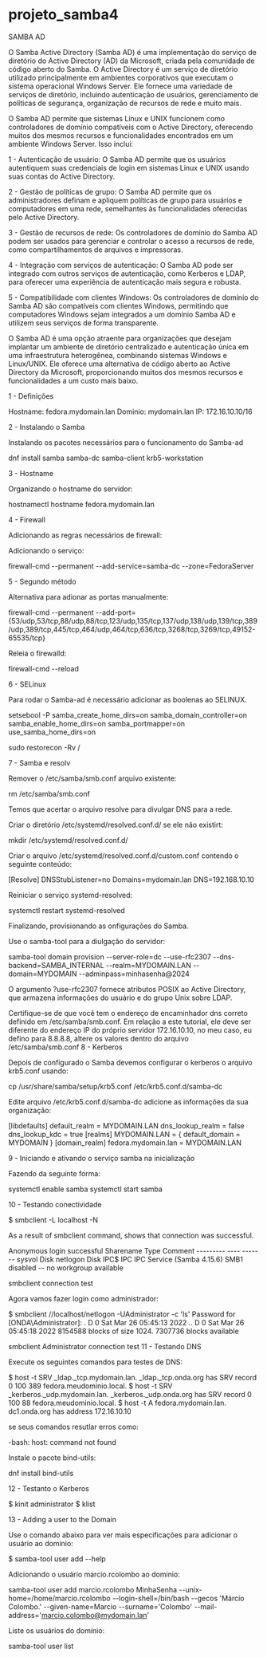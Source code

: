 # projeto_samba4

SAMBA AD

O Samba Active Directory (Samba AD) é uma implementação do serviço de diretório do Active Directory (AD) da Microsoft, criada pela comunidade de código aberto do Samba. O Active Directory é um serviço de diretório utilizado principalmente em ambientes corporativos que executam o sistema operacional Windows Server. Ele fornece uma variedade de serviços de diretório, incluindo autenticação de usuários, gerenciamento de políticas de segurança, organização de recursos de rede e muito mais.

O Samba AD permite que sistemas Linux e UNIX funcionem como controladores de domínio compatíveis com o Active Directory, oferecendo muitos dos mesmos recursos e funcionalidades encontrados em um ambiente Windows Server. Isso inclui:

1 - Autenticação de usuário: O Samba AD permite que os usuários autentiquem suas credenciais de login em sistemas Linux e UNIX usando suas contas do Active Directory.

2 - Gestão de políticas de grupo: O Samba AD permite que os administradores definam e apliquem políticas de grupo para usuários e computadores em uma rede, semelhantes às funcionalidades oferecidas pelo Active Directory.

3 - Gestão de recursos de rede: Os controladores de domínio do Samba AD podem ser usados para gerenciar e controlar o acesso a recursos de rede, como compartilhamentos de arquivos e impressoras.

4 - Integração com serviços de autenticação: O Samba AD pode ser integrado com outros serviços de autenticação, como Kerberos e LDAP, para oferecer uma experiência de autenticação mais segura e robusta.

5 - Compatibilidade com clientes Windows: Os controladores de domínio do Samba AD são compatíveis com clientes Windows, permitindo que computadores Windows sejam integrados a um domínio Samba AD e utilizem seus serviços de forma transparente.

O Samba AD é uma opção atraente para organizações que desejam implantar um ambiente de diretório centralizado e autenticação única em uma infraestrutura heterogênea, combinando sistemas Windows e Linux/UNIX. Ele oferece uma alternativa de código aberto ao Active Directory da Microsoft, proporcionando muitos dos mesmos recursos e funcionalidades a um custo mais baixo.

1 - Definições

Hostname: fedora.mydomain.lan
Dominio: mydomain.lan
IP: 172.16.10.10/16

2 - Instalando o Samba

Instalando os pacotes necessários para o funcionamento do Samba-ad

dnf install samba samba-dc samba-client krb5-workstation

3 - Hostname

Organizando o hostname do servidor:

hostnamectl hostname fedora.mydomain.lan

4 - Firewall

Adicionando as regras necessários de firewall:

Adicionando o serviço:

firewall-cmd --permanent --add-service=samba-dc --zone=FedoraServer

5 - Segundo método

Alternativa para adionar as portas manualmente:

firewall-cmd --permanent --add-port={53/udp,53/tcp,88/udp,88/tcp,123/udp,135/tcp,137/udp,138/udp,139/tcp,389/udp,389/tcp,445/tcp,464/udp,464/tcp,636/tcp,3268/tcp,3269/tcp,49152-65535/tcp}

Releia o firewalld:

firewall-cmd --reload

6 - SELinux

Para rodar o Samba-ad é necessário adicionar as boolenas ao SELINUX.

setsebool -P samba_create_home_dirs=on 
samba_domain_controller=on samba_enable_home_dirs=on 
samba_portmapper=on use_samba_home_dirs=on

sudo restorecon -Rv /

7 - Samba e resolv

Remover o /etc/samba/smb.conf arquivo existente:

rm /etc/samba/smb.conf

Temos que acertar o arquivo resolve para divulgar DNS para a rede.

Criar o diretório /etc/systemd/resolved.conf.d/ se ele não existirt:

mkdir /etc/systemd/resolved.conf.d/

Criar o arquivo /etc/systemd/resolved.conf.d/custom.conf contendo o seguinte conteúdo:

[Resolve]
DNSStubListener=no
Domains=mydomain.lan
DNS=192.168.10.10

Reiniciar o serviço systemd-resolved:

systemctl restart systemd-resolved

Finalizando, provisionando as onfigurações do Samba.

Use o samba-tool para a diulgação do servidor:

samba-tool domain provision --server-role=dc --use-rfc2307 --dns-backend=SAMBA_INTERNAL --realm=MYDOMAIN.LAN --domain=MYDOMAIN --adminpass=minhasenha@2024

O argumento ?use-rfc2307 fornece atributos POSIX ao Active Directory, que armazena informações do usuário e do grupo Unix sobre LDAP.

Certifique-se de que você tem o endereço de encaminhador dns correto definido em /etc/samba/smb.conf. Em relação a este tutorial, ele deve ser diferente do endereço IP do próprio servidor 172.16.10.10, no meu caso, eu defino para 8.8.8.8, altere os valores dentro do arquivo /etc/samba/smb.conf
8 - Kerberos

Depois de configurado o Samba devemos configurar o kerberos o arquivo krb5.conf usando:

 cp /usr/share/samba/setup/krb5.conf /etc/krb5.conf.d/samba-dc

Edite arquivo /etc/krb5.conf.d/samba-dc adicione as informações da sua organização:

[libdefaults]
  default_realm = MYDOMAIN.LAN
  dns_lookup_realm = false
  dns_lookup_kdc = true
[realms]
MYDOMAIN.LAN = {
  default_domain = MYDOMAIN
}
[domain_realm]
  fedora.mydomain.lan = MYDOMAIN.LAN

9 - Iniciando e ativando o serviço samba na inicialização

Fazendo da seguinte forma:

 systemctl enable samba
 systemctl start samba

10 - Testando conectividade

$ smbclient -L localhost -N

As a result of smbclient command, shows that connection was successful.

Anonymous login successful
        Sharename       Type      Comment
        ---------       ----      -------
        sysvol          Disk
        netlogon        Disk
        IPC$            IPC       IPC Service (Samba 4.15.6)
SMB1 disabled -- no workgroup available

smbclient connection test

Agora vamos fazer login como administrador:

$ smbclient //localhost/netlogon -UAdministrator -c 'ls'
Password for [ONDA\Administrator]:
  .                              D        0  Sat Mar 26 05:45:13 2022
  ..                             D        0  Sat Mar 26 05:45:18 2022
                8154588 blocks of size 1024. 7307736 blocks available

smbclient Administrator connection test
11 - Testando DNS

Execute os seguintes comandos para testes de DNS:

$ host -t SRV _ldap._tcp.mydomain.lan.
_ldap._tcp.onda.org has SRV record 0 100 389 fedora.meudominio.local.
$ host -t SRV _kerberos._udp.mydomain.lan.
_kerberos._udp.onda.org has SRV record 0 100 88 fedora.meudominio.local.
$ host -t A fedora.mydomain.lan.
dc1.onda.org has address 172.16.10.10

se seus comandos resutlar erros como:

-bash: host: command not found 

Instale o pacote bind-utils:

dnf install bind-utils

12 - Testanto o Kerberos

$ kinit administrator
$ klist

13 - Adding a user to the Domain

Use o comando abaixo para ver mais especificações para adicionar o usuário ao domínio:

$ samba-tool user add --help

Adicionando o usuário marcio.rcolombo ao dominio:

 samba-tool user add marcio.rcolombo MinhaSenha --unix-home=/home/marcio.rcolombo --login-shell=/bin/bash --gecos 'Márcio Colombo.' --given-name=Marcio --surname='Colombo' --mail-address='marcio.colombo@mydomain.lan'

Liste os usuários do dominio:

 samba-tool user list

